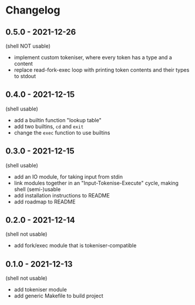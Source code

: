 # Changelog

## 0.5.0 - 2021-12-26

(shell NOT usable)

- implement custom tokeniser, where every token has a type and a content
- replace read-fork-exec loop with printing token contents and their types to
stdout

## 0.4.0 - 2021-12-15

(shell usable)

- add a builtin function "lookup table"
- add two builtins, `cd` and `exit`
- change the `exec` function to use builtins

## 0.3.0 - 2021-12-15

(shell usable)

- add an IO module, for taking input from stdin
- link modules together in an "Input-Tokenise-Execute" cycle, making shell
(semi-)usable
- add installation instructions to README
- add roadmap to README

## 0.2.0 - 2021-12-14

(shell not usable)

- add fork/exec module that is tokeniser-compatible

## 0.1.0 - 2021-12-13

(shell not usable)

- add tokeniser module
- add generic Makefile to build project
